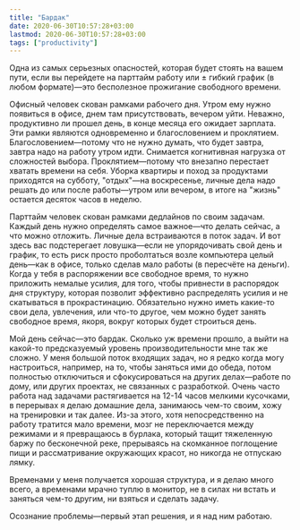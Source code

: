 ```yaml
---
title: "Бардак"
date: 2020-06-30T10:57:28+03:00
lastmod: 2020-06-30T10:57:28+03:00
tags: ["productivity"]
---
```


Одна из самых серьезных опасностей, которая будет стоять на вашем пути, если вы перейдете на парттайм работу или ± гибкий график (в любом формате)—это бесполезное прожигание свободного времени.

Офисный человек скован рамками рабочего дня. Утром ему нужно появиться в офисе, днем там присутствовать, вечером уйти. Неважно, продуктивно ли прошел день, в конце месяца его ожидает зарплата. Эти рамки являются одновременно и благословением и проклятием. Благословением—потому что не нужно думать, что будет завтра, завтра надо на работу утром идти. Снимается когнитивная нагрузка от сложностей выбора. Проклятием—потому что внезапно перестает хватать времени на себя. Уборка квартиры и поход за продуктами приходятся на субботу, "отдых"—на воскресенье, личные дела надо решать до или после работы—утром или вечером, в итоге на "жизнь" остается десяток часов в неделю.

Парттайм человек скован рамками дедлайнов по своим задачам. Каждый день нужно определять самое важное—что делать сейчас, а что можно отложить. Личные дела встраиваются в поток задач. И вот здесь вас подстерегает ловушка—если не упорядочивать свой день и график, то есть риск просто проболтаться возле компьютера целый день—как в офисе, только сделав мало работы (в пересчёте на деньги). Когда у тебя в распоряжении все свободное время, то нужно приложить немалые усилия, для того, чтобы привнести в распорядок дня структуру, которая позволит эффективно распределять усилия и не скатываться в прокрастинацию. Обязательно нужно иметь какие-то свои дела, увлечения, или что-то другое, чем можно будет занять свободное время, якоря, вокруг которых будет строиться день.

Мой день сейчас—это бардак. Сколько уж времени прошло, а выйти на какой-то предсказуемый уровень производительности мне так же сложно. У меня большой поток входящих задач, но я редко когда могу настроиться, например, на то, чтобы заняться ими до обеда, потом полностью отключиться и сфокусироваться на других делах—работе по дому, или других проектах, не связанных с разработкой. Очень часто работа над задачами растягивается на 12-14 часов мелкими кусочками, в перерывах я делаю домашние дела, занимаюсь чем-то своим, хожу на тренировки и так далее. Из-за этого, хотя непосредственно на работу тратится мало времени, мозг не переключается между режимами и я превращаюсь в бурлака, который тащит тяжеленную баржу по бесконечной реке, прерываясь на скомканное поглощение пищи и рассматривание окружающих красот, но никогда не отпускаю лямку.

Временами у меня получается хорошая структура, и я делаю много всего, а временами мрачно туплю в монитор, не в силах ни встать и заняться чем-то другим, ни взяться и сделать задачу.

Осознание проблемы—первый этап решения, и я над ним работаю.
